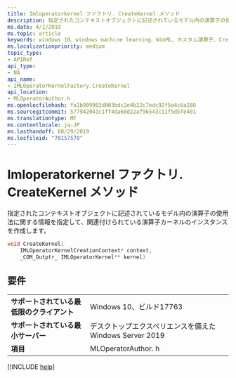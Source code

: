 ```yaml
---
title: Imloperatorkernel ファクトリ. CreateKernel メソッド
description: 指定されたコンテキストオブジェクトに記述されているモデル内の演算子の使用法に関する情報を指定して、関連付けられている演算子カーネルのインスタンスを作成します。
ms.date: 4/1/2019
ms.topic: article
keywords: windows 10、windows machine learning、WinML、カスタム演算子、CreateKernel
ms.localizationpriority: medium
topic_type:
- APIRef
api_type:
- NA
api_name:
- IMLOperatorKernelFactory.CreateKernel
api_location:
- MLOperatorAuthor.h
ms.openlocfilehash: fa1b909903d803bdc2e4b22c7edc92f5a4c6a288
ms.sourcegitcommit: 577942041c1ff4da60d22af96543c11f5d5fe401
ms.translationtype: MT
ms.contentlocale: ja-JP
ms.lasthandoff: 08/29/2019
ms.locfileid: "70157570"
---
```

# <a name="imloperatorkernelfactorycreatekernel-method"></a>Imloperatorkernel ファクトリ. CreateKernel メソッド

指定されたコンテキストオブジェクトに記述されているモデル内の演算子の使用法に関する情報を指定して、関連付けられている演算子カーネルのインスタンスを作成します。

```cpp
void CreateKernel(
    IMLOperatorKernelCreationContext* context,
    _COM_Outptr_ IMLOperatorKernel** kernel)
```

## <a name="requirements"></a>要件

| | |
|-|-|
| **サポートされている最低限のクライアント** | Windows 10、ビルド17763 |
| **サポートされている最小サーバー** | デスクトップエクスペリエンスを備えた Windows Server 2019 |
| **項目** | MLOperatorAuthor. h |

[!INCLUDE [help](../../includes/get-help.md)]

